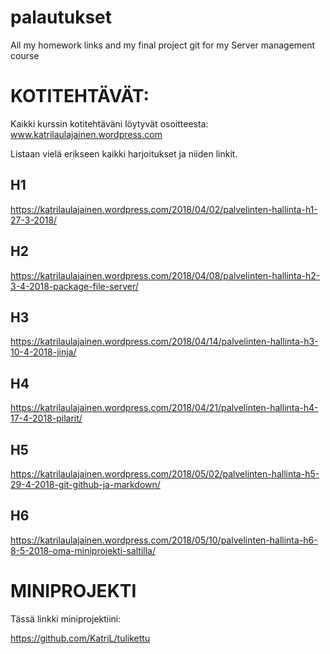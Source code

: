 # palautukset
All my homework links and my final project git for my Server management course

# KOTITEHTÄVÄT:

Kaikki kurssin kotitehtäväni löytyvät osoitteesta: www.katrilaulajainen.wordpress.com

Listaan vielä erikseen kaikki harjoitukset ja niiden linkit.

## H1

https://katrilaulajainen.wordpress.com/2018/04/02/palvelinten-hallinta-h1-27-3-2018/

## H2

https://katrilaulajainen.wordpress.com/2018/04/08/palvelinten-hallinta-h2-3-4-2018-package-file-server/

## H3

https://katrilaulajainen.wordpress.com/2018/04/14/palvelinten-hallinta-h3-10-4-2018-jinja/

## H4

https://katrilaulajainen.wordpress.com/2018/04/21/palvelinten-hallinta-h4-17-4-2018-pilarit/

## H5

https://katrilaulajainen.wordpress.com/2018/05/02/palvelinten-hallinta-h5-29-4-2018-git-github-ja-markdown/

## H6

https://katrilaulajainen.wordpress.com/2018/05/10/palvelinten-hallinta-h6-8-5-2018-oma-miniprojekti-saltilla/

# MINIPROJEKTI

Tässä linkki miniprojektiini:

https://github.com/KatriL/tulikettu
